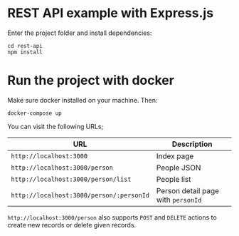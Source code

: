 # REST API example with Express.js

Enter the project folder and install dependencies:

```
cd rest-api
npm install
```

# Run the project with docker

Make sure docker installed on your machine. Then:

```
docker-compose up
```

You can visit the following URLs;

| URL | Description
| --- | ---
| `http://localhost:3000` | Index page
| `http://localhost:3000/person` | People JSON
| `http://localhost:3000/person/list` | People list
| `http://localhost:3000/person/:personId` | Person detail page with `personId`

`http://localhost:3000/person` also supports `POST` and `DELETE` actions to
create new records or delete given records.